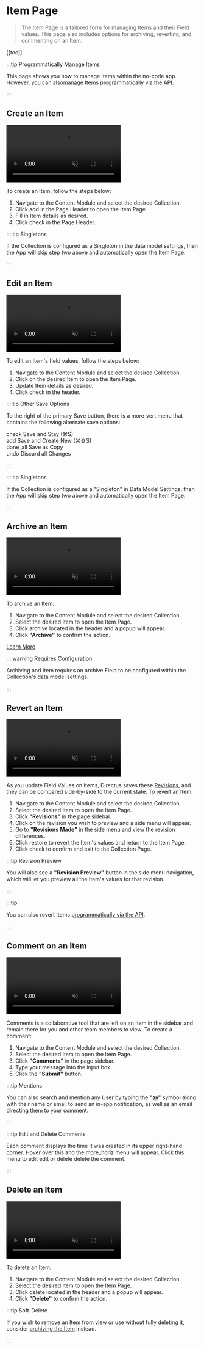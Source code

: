 # Item Page

> The Item Page is a tailored form for managing Items and their Field values. This page also includes options for
> archiving, reverting, and commenting on an Item.

[[toc]]

:::tip Programmatically Manage Items

This page shows you how to manage Items within the no-code app. However, you can also[manage](/reference/items/) Items
programmatically via the API.

<!--
@TODO Reference > Items
Add links once "archive item" is created
[archived]()
[reverted](/reference/system/revisions/#revisions)
[commented on](/reference/system/activity/#create-a-comment)
-->

:::

## Create an Item

<video autoplay muted loop controls title="Create an Item">
	<source src="https://cdn.directus.io/docs/v9/app-guide/content/content-items/content-items-20220415A/create-an-item-20220415A.mp4" type="video/mp4" />
</video>

To create an Item, follow the steps below:

1. Navigate to the Content Module and select the desired Collection.
2. Click <span mi btn>add</span> in the Page Header to open the Item Page.
3. Fill in Item details as desired.
4. Click <span mi btn>check</span> in the Page Header.

::: tip Singletons

If the Collection is configured as a Singleton in the data model settings, then the App will skip step two above and
automatically open the Item Page.

<!--
@TODO Config > Data Model
Link to Singleton once written
-->

:::

## Edit an Item

<video autoplay muted loop controls title="Edit an Item">
	<source src="https://cdn.directus.io/docs/v9/app-guide/content/content-items/content-items-20220415A/edit-an-item-20220415A.mp4" type="video/mp4" />
</video>

To edit an Item's field values, follow the steps below:

1. Navigate to the Content Module and select the desired Collection.
2. Click on the desired Item to open the Item Page.
3. Update Item details as desired.
4. Click <span mi btn>check</span> in the header.

::: tip Other Save Options

To the right of the primary Save button, there is a <span mi icon>more_vert</span> menu that contains the following
alternate save options:

<span mi icon>check</span> Save and Stay (⌘S)\
<span mi icon>add</span> Save and Create New (⌘⇧S)\
<span mi icon>done_all</span> Save as Copy\
<span mi icon>undo</span> Discard all Changes

:::

::: tip Singletons

If the Collection is configured as a "Singleton" in Data Model Settings, then the App will skip step two above and
automatically open the Item Page.

:::

## Archive an Item

<video autoplay muted loop controls title="Archive an Item">
	<source src="https://cdn.directus.io/docs/v9/app-guide/content/content-items/content-items-20220415A/archive-an-item-20220415A.mp4" type="video/mp4" />
</video>

To archive an Item:

1. Navigate to the Content Module and select the desired Collection.
2. Select the desired Item to open the Item Page.
3. Click <span mi btn warn>archive</span> located in the header and a popup will appear.
4. Click **"Archive"** to confirm the action.

[Learn More](/configuration/data-model/#archive)

::: warning Requires Configuration

Archiving and Item requires an archive Field to be configured within the Collection's data model settings.

<!--
@TODO configuration > data model
Add relevant link here
-->

:::

## Revert an Item

<video autoplay muted loop controls title="Revert an Item">
	<source src="https://cdn.directus.io/docs/v9/app-guide/content/content-items/content-items-20220415A/revert-an-item-20220415A.mp4" type="video/mp4" />
</video>

As you update Field Values on Items, Directus saves these [Revisions](/getting-started/glossary/#revisions), and they
can be compared side-by-side to the current state. To revert an Item:

1. Navigate to the Content Module and select the desired Collection.
2. Select the desired Item to open the Item Page.
3. Click **"Revisions"** in the page sidebar.
4. Click on the revision you wish to preview and a side menu will appear.
5. Go to **"Revisions Made"** in the side menu and view the revision differences.
6. Click <span mi btn muted>restore</span> to revert the Item's values and return to the Item Page.
7. Click <span mi btn>check</span> to confirm and exit to the Collection Page.

:::tip Revision Preview

You will also see a **"Revision Preview"** button in the side menu navigation, which will let you preview all the Item's
values for that revision.

:::

:::tip

You can also revert Items [programmatically via the API](/reference/system/revisions/).

:::

## Comment on an Item

<video autoplay muted loop controls title="Comment on an Item">
	<source src="https://cdn.directus.io/docs/v9/app-guide/content/content-items/content-items-20220415A/comment-on-an-item-20220415A.mp4" type="video/mp4" />
</video>

Comments is a collaborative tool that are left on an Item in the sidebar and remain there for you and other team members
to view. To create a comment:

1. Navigate to the Content Module and select the desired Collection.
2. Select the desired Item to open the Item Page.
3. Click **"Comments"** in the page sidebar.
4. Type your message into the input box.
5. Click the **"Submit"** button.

:::tip Mentions

You can also search and mention any User by typing the **"@"** symbol along with their name or email to send an in-app
notification, as well as an email directing them to your comment.

:::

:::tip Edit and Delete Comments

Each comment displays the time it was created in its upper right-hand corner. Hover over this and the
<span mi icon>more_horiz</span> menu will appear. Click this menu to <span mi icon>edit</span> edit or
<span mi icon>delete</span> delete the comment.

:::

## Delete an Item

<video autoplay muted loop controls title="Comment on an Item">
	<source src="https://cdn.directus.io/docs/v9/app-guide/content/content-items/content-items-20220415A/delete-an-item-20220415A.mp4" type="video/mp4" />
</video>

To delete an Item:

1. Navigate to the Content Module and select the desired Collection.
2. Select the desired Item to open the Item Page.
3. Click <span mi btn dngr>delete</span> located in the header and a popup will appear.
4. Click **"Delete"** to confirm the action.

:::tip Soft-Delete

If you wish to remove an Item from view or use without fully deleting it, consider
[archiving the Item](#archive-an-item) instead.

:::
